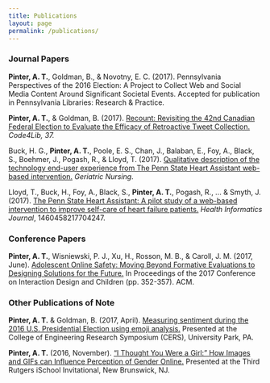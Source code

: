 ```yaml
---
title: Publications
layout: page
permalink: /publications/
---
```


### Journal Papers

**Pinter, A. T.**, Goldman, B., & Novotny, E. C. (2017). Pennsylvania Perspectives of the 2016 Election: A Project to Collect Web and Social Media Content Around Significant Societal Events. Accepted for publication in Pennsylvania Libraries: Research & Practice.

**Pinter, A. T.**, & Goldman, B. (2017). [Recount: Revisiting the 42nd Canadian Federal Election to Evaluate the Efficacy of Retroactive Tweet Collection.](http://journal.code4lib.org/articles/12676) *Code4Lib, 37.*

Buck, H. G., **Pinter, A. T.**, Poole, E. S., Chan, J., Balaban, E., Foy, A., Black, S., Boehmer, J., Pogash, R., & Lloyd, T. (2017). [Qualitative description of the technology end-user experience from The Penn State Heart Assistant web-based intervention.]({{url}}/documents/BuckPinterEt2017.pdf) *Geriatric Nursing*.

Lloyd, T., Buck, H., Foy, A., Black, S., **Pinter, A. T.**, Pogash, R., ... & Smyth, J. (2017). [The Penn State Heart Assistant: A pilot study of a web-based intervention to improve self-care of heart failure patients.]({{url}}/documents/LloydBuckEt2017.pdf) *Health Informatics Journal*, 1460458217704247.

### Conference Papers

**Pinter, A. T.**, Wisniewski, P. J., Xu, H., Rosson, M. B., & Caroll, J. M. (2017, June). [Adolescent Online Safety: Moving Beyond Formative Evaluations to Designing Solutions for the Future.]({{url}}/documents/IDC2017-PinterWisniewski.pdf) In Proceedings of the 2017 Conference on Interaction Design and Children (pp. 352-357). ACM.

### Other Publications of Note

**Pinter, A. T.** & Goldman, B. (2017, April). [Measuring sentiment during the 2016 U.S. Presidential Election using emoji analysis.]({{url}}/documents/CERS-PinterGoldman.pdf) Presented at the College of Engineering Research Symposium (CERS), University Park, PA.

**Pinter, A. T.** (2016, November). [“I Thought You Were a Girl:” How Images and GIFs can Influence Perception of Gender Online.]({{url}}/documents/RutgersMS-Pinter.pdf) Presented at the Third Rutgers iSchool Invitational, New Brunswick, NJ.
